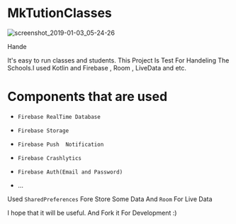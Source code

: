 # MkTutionClasses



![screenshot_2019-01-03_05-24-26](https://user-images.githubusercontent.com/26750131/50633206-79497600-0f18-11e9-9dbe-9360b2d6acba.png)

Hande

It's easy to run classes and students.
This Project Is Test For Handeling The Schools.I used Kotlin and Firebase , Room , LiveData and etc.



# Components that are used
  - ```Firebase RealTime Database```
  
  - ```Firebase Storage```
  
  - ```Firebase Push  Notification```
  
  - ```Firebase Crashlytics```
  
  - ```Firebase Auth(Email and Password)```
  
  - ...
  
  Used ```SharedPreferences``` Fore Store Some Data And ```Room``` For Live Data 


I hope that it will be useful.
And Fork it For Development :)
